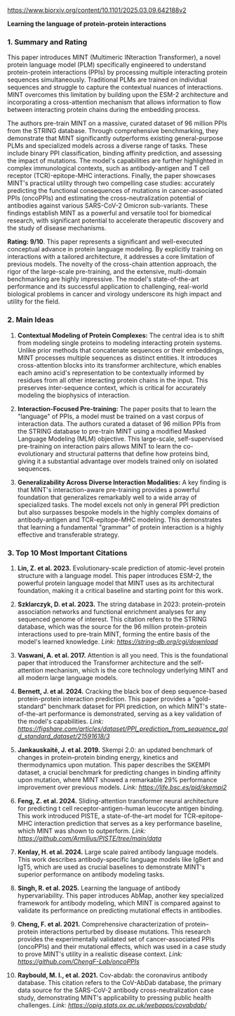 https://www.biorxiv.org/content/10.1101/2025.03.09.642188v2

**Learning the language of protein-protein interactions**

### 1. Summary and Rating

This paper introduces MINT (Multimeric INteraction Transformer), a novel protein language model (PLM) specifically engineered to understand protein-protein interactions (PPIs) by processing multiple interacting protein sequences simultaneously. Traditional PLMs are trained on individual sequences and struggle to capture the contextual nuances of interactions. MINT overcomes this limitation by building upon the ESM-2 architecture and incorporating a cross-attention mechanism that allows information to flow between interacting protein chains during the embedding process.

The authors pre-train MINT on a massive, curated dataset of 96 million PPIs from the STRING database. Through comprehensive benchmarking, they demonstrate that MINT significantly outperforms existing general-purpose PLMs and specialized models across a diverse range of tasks. These include binary PPI classification, binding affinity prediction, and assessing the impact of mutations. The model's capabilities are further highlighted in complex immunological contexts, such as antibody-antigen and T cell receptor (TCR)-epitope-MHC interactions. Finally, the paper showcases MINT's practical utility through two compelling case studies: accurately predicting the functional consequences of mutations in cancer-associated PPIs (oncoPPIs) and estimating the cross-neutralization potential of antibodies against various SARS-CoV-2 Omicron sub-variants. These findings establish MINT as a powerful and versatile tool for biomedical research, with significant potential to accelerate therapeutic discovery and the study of disease mechanisms.

**Rating: 9/10**. This paper represents a significant and well-executed conceptual advance in protein language modeling. By explicitly training on interactions with a tailored architecture, it addresses a core limitation of previous models. The novelty of the cross-chain attention approach, the rigor of the large-scale pre-training, and the extensive, multi-domain benchmarking are highly impressive. The model's state-of-the-art performance and its successful application to challenging, real-world biological problems in cancer and virology underscore its high impact and utility for the field.

### 2. Main Ideas

1.  **Contextual Modeling of Protein Complexes:** The central idea is to shift from modeling single proteins to modeling interacting protein systems. Unlike prior methods that concatenate sequences or their embeddings, MINT processes multiple sequences as distinct entities. It introduces cross-attention blocks into its transformer architecture, which enables each amino acid's representation to be contextually informed by residues from all other interacting protein chains in the input. This preserves inter-sequence context, which is critical for accurately modeling the biophysics of interaction.

2.  **Interaction-Focused Pre-training:** The paper posits that to learn the "language" of PPIs, a model must be trained on a vast corpus of interaction data. The authors curated a dataset of 96 million PPIs from the STRING database to pre-train MINT using a modified Masked Language Modeling (MLM) objective. This large-scale, self-supervised pre-training on interaction pairs allows MINT to learn the co-evolutionary and structural patterns that define how proteins bind, giving it a substantial advantage over models trained only on isolated sequences.

3.  **Generalizability Across Diverse Interaction Modalities:** A key finding is that MINT's interaction-aware pre-training provides a powerful foundation that generalizes remarkably well to a wide array of specialized tasks. The model excels not only in general PPI prediction but also surpasses bespoke models in the highly complex domains of antibody-antigen and TCR-epitope-MHC modeling. This demonstrates that learning a fundamental "grammar" of protein interaction is a highly effective and transferable strategy.

### 3. Top 10 Most Important Citations

1.  **Lin, Z. et al. 2023.** Evolutionary-scale prediction of atomic-level protein structure with a language model.
    This paper introduces ESM-2, the powerful protein language model that MINT uses as its architectural foundation, making it a critical baseline and starting point for this work.

2.  **Szklarczyk, D. et al. 2023.** The string database in 2023: protein-protein association networks and functional enrichment analyses for any sequenced genome of interest.
    This citation refers to the STRING database, which was the source for the 96 million protein-protein interactions used to pre-train MINT, forming the entire basis of the model's learned knowledge.
    *Link: https://string-db.org/cgi/download*

3.  **Vaswani, A. et al. 2017.** Attention is all you need.
    This is the foundational paper that introduced the Transformer architecture and the self-attention mechanism, which is the core technology underlying MINT and all modern large language models.

4.  **Bernett, J. et al. 2024.** Cracking the black box of deep sequence-based protein-protein interaction prediction.
    This paper provides a "gold-standard" benchmark dataset for PPI prediction, on which MINT's state-of-the-art performance is demonstrated, serving as a key validation of the model's capabilities.
    *Link: https://figshare.com/articles/dataset/PPI_prediction_from_sequence_gold_standard_dataset/21591618/3*

5.  **Jankauskaitė, J. et al. 2019.** Skempi 2.0: an updated benchmark of changes in protein–protein binding energy, kinetics and thermodynamics upon mutation.
    This paper describes the SKEMPI dataset, a crucial benchmark for predicting changes in binding affinity upon mutation, where MINT showed a remarkable 29% performance improvement over previous models.
    *Link: https://life.bsc.es/pid/skempi2*

6.  **Feng, Z. et al. 2024.** Sliding-attention transformer neural architecture for predicting t cell receptor-antigen-human leucocyte antigen binding.
    This work introduced PISTE, a state-of-the-art model for TCR-epitope-MHC interaction prediction that serves as a key performance baseline, which MINT was shown to outperform.
    *Link: https://github.com/Armilius/PISTE/tree/main/data*

7.  **Kenlay, H. et al. 2024.** Large scale paired antibody language models.
    This work describes antibody-specific language models like IgBert and IgT5, which are used as crucial baselines to demonstrate MINT's superior performance on antibody modeling tasks.

8.  **Singh, R. et al. 2025.** Learning the language of antibody hypervariability.
    This paper introduces AbMap, another key specialized framework for antibody modeling, which MINT is compared against to validate its performance on predicting mutational effects in antibodies.

9.  **Cheng, F. et al. 2021.** Comprehensive characterization of protein–protein interactions perturbed by disease mutations.
    This research provides the experimentally validated set of cancer-associated PPIs (oncoPPIs) and their mutational effects, which was used in a case study to prove MINT's utility in a realistic disease context.
    *Link: https://github.com/ChengF-Lab/oncoPPIs*

10. **Raybould, M. I., et al. 2021.** Cov-abdab: the coronavirus antibody database.
    This citation refers to the CoV-AbDab database, the primary data source for the SARS-CoV-2 antibody cross-neutralization case study, demonstrating MINT's applicability to pressing public health challenges.
    *Link: https://opig.stats.ox.ac.uk/webapps/covabdab/*

